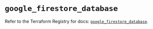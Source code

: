 # `google_firestore_database`

Refer to the Terraform Registry for docs: [`google_firestore_database`](https://registry.terraform.io/providers/hashicorp/google-beta/5.35.0/docs/resources/google_firestore_database).
